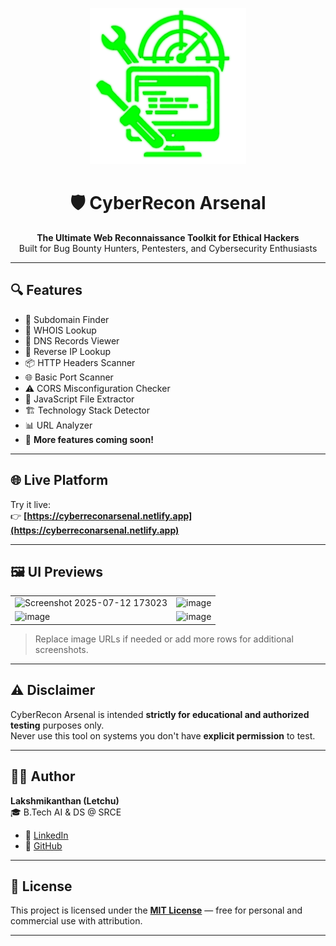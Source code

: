 <p align="center">
  <img src="https://github.com/letchupkt/letchupkt.github.io/blob/main/20250508_185638.png" width="250" alt="CyberRecon Arsenal Logo"/>
</p>

<h1 align="center">🛡️ CyberRecon Arsenal</h1>

<p align="center">
  <b>The Ultimate Web Reconnaissance Toolkit for Ethical Hackers</b><br/>
  Built for Bug Bounty Hunters, Pentesters, and Cybersecurity Enthusiasts
</p>

---

## 🔍 Features

- 🔎 Subdomain Finder  
- 📄 WHOIS Lookup  
- 🧠 DNS Records Viewer  
- 🔁 Reverse IP Lookup  
- 📦 HTTP Headers Scanner  
- 🌐 Basic Port Scanner  
- ⚠️ CORS Misconfiguration Checker  
- 🧩 JavaScript File Extractor  
- 🏗️ Technology Stack Detector  
- 📊 URL Analyzer  
- 🚧 **More features coming soon!**

---

## 🌐 Live Platform

Try it live:  
👉 **[https://cyberreconarsenal.netlify.app](https://cyberreconarsenal.netlify.app)**

---

## 🖼️ UI Previews

<table>
  <tr>
    <td><img width="1853" height="974" alt="Screenshot 2025-07-12 173023" src="https://github.com/user-attachments/assets/b9bb11ce-4179-4273-9d92-43e863ce3e84" />
</td>
    <td><img width="1874" height="964" alt="image" src="https://github.com/user-attachments/assets/5859d23e-8e6f-4599-b2aa-aef7ccdddd2a" />
</td>
  </tr>
  <tr>
    <td><img width="1859" height="970" alt="image" src="https://github.com/user-attachments/assets/194c4c04-37d8-413c-9cfb-b08a75884b3e" />
</td>
    <td><img width="1857" height="966" alt="image" src="https://github.com/user-attachments/assets/5304fd77-f4a1-44b2-8c74-475d55152bf7" />
</td>
  </tr>
</table>

> Replace image URLs if needed or add more rows for additional screenshots.

---

## ⚠️ Disclaimer

CyberRecon Arsenal is intended **strictly for educational and authorized testing** purposes only.  
Never use this tool on systems you don't have **explicit permission** to test.

---

## 👨‍💻 Author

**Lakshmikanthan (Letchu)**  
🎓 B.Tech AI & DS @ SRCE  
- 🔗 [LinkedIn](https://linkedin.com/in/lakshmikanthank)  
- 🐙 [GitHub](https://github.com/letchupkt)

---

## 📄 License

This project is licensed under the **[MIT License](./LICENSE)** — free for personal and commercial use with attribution.

---

